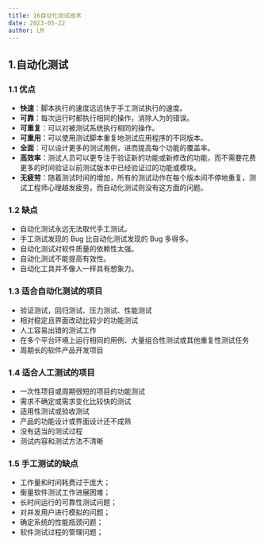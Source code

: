 ```yaml
---
title: 16自动化测试技术
date: 2023-05-22
author: LM
---
```


## 1.自动化测试

### 1.1 优点

- **快速**：脚本执行的速度远远快于手工测试执行的速度。
- **可靠**：每次运行时都执行相同的操作，消除人为的错误。
- **可重复**：可以对被测试系统执行相同的操作。
- **可重用**：可以使用测试脚本重复地测试应用程序的不同版本。
- **全面**：可以设计更多的测试用例，进而提高每个功能的覆盖率。
- **高效率**：测试人员可以更专注于验证新的功能或新修改的功能，而不需要花费更多的时间验证以前测试版本中已经验证过的功能或模块。
- **无疲劳**：随着测试时间的增加，所有的测试动作在每个版本间不停地重复，测试工程师心理越发疲劳，而自动化测试则没有这方面的问题。

### 1.2 缺点

- 自动化测试永远无法取代手工测试。
- 手工测试发现的 Bug 比自动化测试发现的 Bug 多得多。
- 自动化测试对软件质量的依赖性太强。
- 自动化测试不能提高有效性。
- 自动化工具并不像人一样具有想象力。

### 1.3 适合自动化测试的项目

- 验证测试，回归测试、压力测试、性能测试
- 相对稳定且界面改动比较少的功能测试
- 人工容易出错的测试工作
- 在多个平台环境上运行相同的用例、大量组合性测试或其他重复性测试任务
- 周期长的软件产品开发项目


### 1.4 适合人工测试的项目

- 一次性项目或周期很短的项目的功能测试
- 需求不确定或需求变化比较快的测试
- 适用性测试或验收测试
- 产品的功能设计或界面设计还不成熟
- 没有适当的测试过程
- 测试内容和测试方法不清晰


### 1.5 手工测试的缺点

- 工作量和时间耗费过于庞大；
- 衡量软件测试工作进展困难；
- 长时间运行的可靠性测试问题；
- 对并发用户进行模拟的问题；
- 确定系统的性能瓶颈问题；
- 软件测试过程的管理问题；
